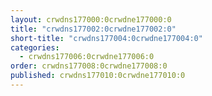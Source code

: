 ```yaml
---
layout: crwdns177000:0crwdne177000:0
title: "crwdns177002:0crwdne177002:0"
short-title: "crwdns177004:0crwdne177004:0"
categories:
  - crwdns177006:0crwdne177006:0
order: crwdns177008:0crwdne177008:0
published: crwdns177010:0crwdne177010:0
---
```


